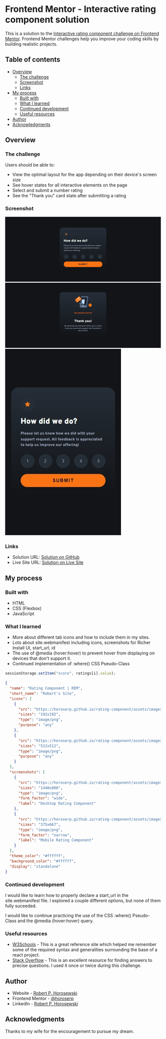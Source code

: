 # Frontend Mentor - Interactive rating component solution

This is a solution to the [Interactive rating component challenge on Frontend Mentor](https://www.frontendmentor.io/challenges/interactive-rating-component-koxpeBUmI). Frontend Mentor challenges help you improve your coding skills by building realistic projects.

## Table of contents

- [Overview](#overview)
  - [The challenge](#the-challenge)
  - [Screenshot](#screenshot)
  - [Links](#links)
- [My process](#my-process)
  - [Built with](#built-with)
  - [What I learned](#what-i-learned)
  - [Continued development](#continued-development)
  - [Useful resources](#useful-resources)
- [Author](#author)
- [Acknowledgments](#acknowledgments)

## Overview

### The challenge

Users should be able to:

- View the optimal layout for the app depending on their device's screen size
- See hover states for all interactive elements on the page
- Select and submit a number rating
- See the "Thank you" card state after submitting a rating

### Screenshot

![Desktop](./assets/images/rating-component-desktop.jpeg)
![Thank You Screen](./assets/images/thank-you-desktop.jpeg)
![Mobile](./assets/images/rating-component-mobile.jpeg)

### Links

- Solution URL: [Solution on GitHub](https://github.com/horoserp/rating-component)
- Live Site URL: [Solution on Live Site](https://horoserp.github.io/rating-component)

## My process

### Built with

- HTML
- CSS (Flexbox)
- JavaScript

### What I learned

- More about different tab icons and how to include them in my sites.
- Lots about site.webmanifest including icons, screenshots for Richer Install UI, start_url, id
- The use of @media (hover:hover) to prevent hover from displaying on devices that don't support it.
- Continued implementation of :where() CSS Pseudo-Class

```js
sessionStorage.setItem("score", ratings[i].value);
```

```json
{
  "name": "Rating Component | REM",
  "short_name": "Robert's Site",
  "icons": [
    {
      "src": "https://horoserp.github.io/rating-component/assets/images/web-app-manifest-192x192.png",
      "sizes": "192x192",
      "type": "image/png",
      "purpose": "any"
    },
    {
      "src": "https://horoserp.github.io/rating-component/assets/images/web-app-manifest-512x512.png",
      "sizes": "512x512",
      "type": "image/png",
      "purpose": "any"
    }
  ],
  "screenshots": [
    {
      "src": "https://horoserp.github.io/rating-component/assets/images/rating-component-desktop.jpeg",
      "sizes": "1440x800",
      "type": "image/png",
      "form_factor": "wide",
      "label": "Desktop Rating Component"
    },
    {
      "src": "https://horoserp.github.io/rating-component/assets/images/rating-component-mobile.jpeg",
      "sizes": "375x667",
      "type": "image/png",
      "form_factor": "narrow",
      "label": "Mobile Rating Component"
    }
  ],
  "theme_color": "#ffffff",
  "background_color": "#ffffff",
  "display": "standalone"
}
```

### Continued development

I would like to learn how to properly declare a start_url in the site.webmanifest file. I explored a couple different options, but none of them fully suceeded.

I would like to continue practicing the use of the CSS :where() Pseudo-Class and the @media (hover:hover) query.

### Useful resources

- [W3Schools](https://www.w3schools.com/) - This is a great reference site which helped me remember some of the required syntax and generalities surrounding the base of a react project.
- [Stack Overflow](https://stackoverflow.com/) - This is an excellent resource for finding answers to precise questions. I used it once or twice during this challenge.

## Author

- Website - [Robert P. Horosewski](https://horoserp.github.io/React-Portfolio)
- Frontend Mentor - [@horoserp](https://www.frontendmentor.io/profile/horoserp)
- LinkedIn - [Robert P. Horosewski](https://www.linkedin.com/in/robert-horosewski-8a0608196/)

## Acknowledgments

Thanks to my wife for the encouragement to pursue my dream.
